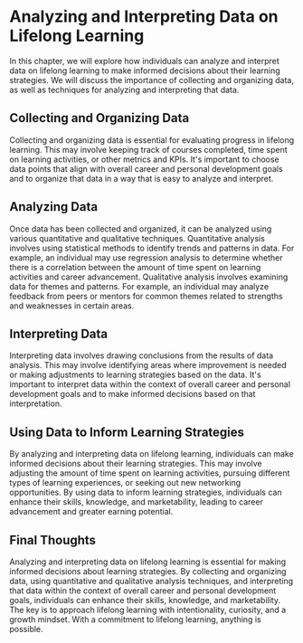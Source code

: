 Analyzing and Interpreting Data on Lifelong Learning
=======================================================================================================

In this chapter, we will explore how individuals can analyze and interpret data on lifelong learning to make informed decisions about their learning strategies. We will discuss the importance of collecting and organizing data, as well as techniques for analyzing and interpreting that data.

Collecting and Organizing Data
------------------------------

Collecting and organizing data is essential for evaluating progress in lifelong learning. This may involve keeping track of courses completed, time spent on learning activities, or other metrics and KPIs. It's important to choose data points that align with overall career and personal development goals and to organize that data in a way that is easy to analyze and interpret.

Analyzing Data
--------------

Once data has been collected and organized, it can be analyzed using various quantitative and qualitative techniques. Quantitative analysis involves using statistical methods to identify trends and patterns in data. For example, an individual may use regression analysis to determine whether there is a correlation between the amount of time spent on learning activities and career advancement. Qualitative analysis involves examining data for themes and patterns. For example, an individual may analyze feedback from peers or mentors for common themes related to strengths and weaknesses in certain areas.

Interpreting Data
-----------------

Interpreting data involves drawing conclusions from the results of data analysis. This may involve identifying areas where improvement is needed or making adjustments to learning strategies based on the data. It's important to interpret data within the context of overall career and personal development goals and to make informed decisions based on that interpretation.

Using Data to Inform Learning Strategies
----------------------------------------

By analyzing and interpreting data on lifelong learning, individuals can make informed decisions about their learning strategies. This may involve adjusting the amount of time spent on learning activities, pursuing different types of learning experiences, or seeking out new networking opportunities. By using data to inform learning strategies, individuals can enhance their skills, knowledge, and marketability, leading to career advancement and greater earning potential.

Final Thoughts
--------------

Analyzing and interpreting data on lifelong learning is essential for making informed decisions about learning strategies. By collecting and organizing data, using quantitative and qualitative analysis techniques, and interpreting that data within the context of overall career and personal development goals, individuals can enhance their skills, knowledge, and marketability. The key is to approach lifelong learning with intentionality, curiosity, and a growth mindset. With a commitment to lifelong learning, anything is possible.
